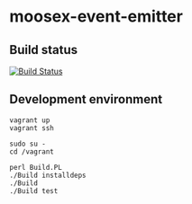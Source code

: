 # moosex-event-emitter

## Build status

[![Build Status](https://travis-ci.org/marghidanu/moosex-event-emitter.svg?branch=master)](https://travis-ci.org/marghidanu/moosex-event-emitter)

## Development environment

	vagrant up
	vagrant ssh

	sudo su -
	cd /vagrant

	perl Build.PL
	./Build installdeps
	./Build
	./Build test

